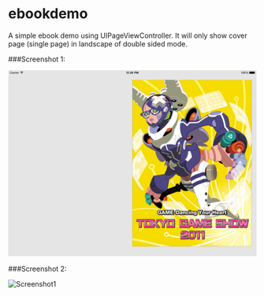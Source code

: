 ebookdemo
=========

A simple ebook demo using UIPageViewController. It will only show cover page (single page) in landscape of double sided mode. 

###Screenshot 1:

![Screenshot1](./screenshot1.png)

###Screenshot 2:

![Screenshot1](./screenshot2.png)
